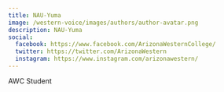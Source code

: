 ```yaml
---
title: NAU-Yuma
image: /western-voice/images/authors/author-avatar.png
description: NAU-Yuma
social:
  facebook: https://www.facebook.com/ArizonaWesternCollege/
  twitter: https://twitter.com/ArizonaWestern
  instagram: https://www.instagram.com/arizonawestern/
---
```


AWC Student